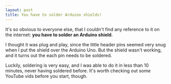 ```yaml
---
layout: post
title: You have to solder Arduino shields!
---
```


It's so obvious to everyone else, that I couldn't find any reference to it on the internet:
**you have to solder an Arduino shield**.

I thought it was plug and play, since the little header pins seemed very snug when I
put the shield over the Arduino Uno. But the shield wasn't working, and it turns out
the each pin needs to be soldered.

Luckily, soldering is very easy, and I was able to do it in less than 10 minutes, never
having soldered before. It's worth checking out some YouTube vids before you start, though.
